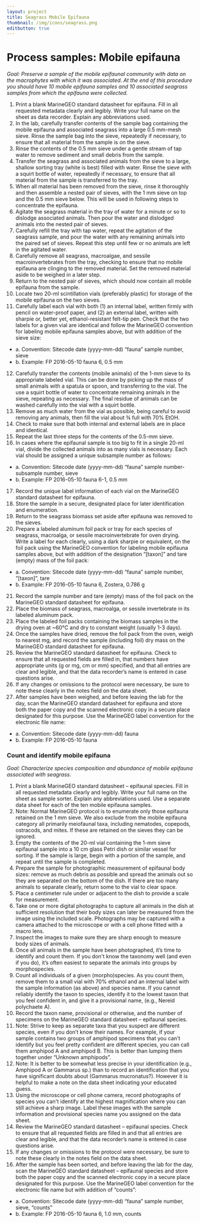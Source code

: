 ```yaml
---
layout: project
title: Seagrass Mobile Epifauna
thumbnail: /img/icons/seagrass.png
editbutton: true
---
```


# Process samples: Mobile epifauna
*Goal: Preserve a sample of the mobile epifaunal community with data on the macrophytes with which it was associated. At the end of this procedure you should have 10 mobile epifauna samples and 10 associated seagrass samples from which the epifauna were collected.*
  1.	Print a blank MarineGEO standard datasheet for epifauna. Fill in all requested metadata clearly and legibly. Write your full name on the sheet as data recorder. Explain any abbreviations used.
  2.	In the lab, carefully transfer contents of the sample bag containing the mobile epifauna and associated seagrass into a large 0.5 mm-mesh sieve. Rinse the sample bag into the sieve, repeatedly if necessary, to ensure that all material from the sample is on the sieve.
  3.	Rinse the contents of the 0.5 mm sieve under a gentle stream of tap water to remove sediment and small debris from the sample.
  4.	Transfer the seagrass and associated animals from the sieve to a large, shallow sorting tray (white is best) filled with water. Rinse the sieve with a squirt bottle of water, repeatedly if necessary, to ensure that all material from the sample is transferred to the tray.
  5.	When all material has been removed from the sieve, rinse it thoroughly and then assemble a nested pair of sieves, with the 1 mm sieve on top and the 0.5 mm sieve below. This will be used in following steps to concentrate the epifauna.
  6.	Agitate the seagrass material in the tray of water for a minute or so to dislodge associated animals. Then pour the water and dislodged animals into the nested pair of sieves.
  7.	Carefully refill the tray with tap water, repeat the agitation of the seagrass sample, and pour the water with any remaining animals into the paired set of sieves. Repeat this step until few or no animals are left in the agitated water.
  8.	Carefully remove all seagrass, macroalgae, and sessile macroinvertebrates from the tray, checking to ensure that no mobile epifauna are clinging to the removed material. Set the removed material aside to be weighed in a later step.
  9.	Return to the nested pair of sieves, which should now contain all mobile epifauna from the sample.
  10.	Locate two 20-ml scintillation vials (preferably plastic) for storage of the mobile epifauna on the two sieves.
  11.	Carefully label each vial with both (1) an internal label, written firmly with pencil on water-proof paper, and (2) an external label, written with sharpie or, better yet, ethanol-resistant felt-tip pen. Check that the two labels for a given vial are identical and follow the MarineGEO convention for labeling mobile epifauna samples above, but with addition of the sieve size:
  - a.	Convention: Sitecode date (yyyy-mm-dd) “fauna” sample number, sieve
  - b.  Example: FP 2016-05-10 fauna 6, 0.5 mm  
  12.	Carefully transfer the contents (mobile animals) of the 1-mm sieve to its appropriate labeled vial. This can be done by picking up the mass of small animals with a spatula or spoon, and transferring to the vial. The use a squirt bottle of water to concentrate remaining animals in the sieve, repeating as necessary. The final residue of animals can be washed carefully into the vial with a squirt bottle.
  13.	Remove as much water from the vial as possible, being careful to avoid removing any animals, then fill the vial about ¾ full with 70% EtOH.
  14.	Check to make sure that both internal and external labels are in place and identical.  
  15.	Repeat the last three steps for the contents of the 0.5-mm sieve.
  16.	In cases where the epifaunal sample is too big to fit in a single 20-ml vial, divide the collected animals into as many vials is necessary. Each vial should be assigned a unique subsample number as follows:
  - a.	Convention: Sitecode date (yyyy-mm-dd) “fauna” sample number-subsample number, sieve
  - b.	Example: FP 2016-05-10 fauna 6-1, 0.5 mm  
  17. Record the unique label information of each vial on the MarineGEO standard datasheet for epifauna.
  18.	Store the sample in a secure, designated place for later identification and enumeration.  
  19.	Return to the seagrass biomass set aside after epifauna was removed to the sieves.
  20.	Prepare a labeled aluminum foil pack or tray for each species of seagrass, macroalga, or sessile macroinvertebrate for oven drying. Write a label for each clearly, using a dark sharpie or equivalent, on the foil pack using the MarineGEO convention for labeling mobile epifauna samples above, but with addition of the designation “[taxon]” and tare (empty) mass of the foil pack:
  - a.	Convention: Sitecode date (yyyy-mm-dd) “fauna” sample number, “[taxon]”, tare
  - b.	Example: FP 2016-05-10 fauna 6, Zostera, 0.786 g
  21.	Record the sample number and tare (empty) mass of the foil pack on the MarineGEO standard datasheet for epifauna.
  22.	Place the biomass of seagrass, macroalga, or sessile invertebrate in its labeled aluminum pack.
  23.	Place the labeled foil packs containing the biomass samples in the drying oven at ~60°C and dry to constant weight (usually 1-3 days).
  24.	Once the samples have dried, remove the foil pack from the oven, weigh to nearest mg, and record the sample (including foil) dry mass on the MarineGEO standard datasheet for epifauna.
  25.	Review the MarineGEO standard datasheet for epifauna. Check to ensure that all requested fields are filled in, that numbers have appropriate units (g or mg, cm or mm) specified, and that all entries are clear and legible, and that the data recorder’s name is entered in case questions arise.  
  26.	If any changes or omissions to the protocol were necessary, be sure to note these clearly in the notes field on the data sheet.
  27.	After samples have been weighed, and before leaving the lab for the day, scan the MarineGEO standard datasheet for epifauna and store both the paper copy and the scanned electronic copy in a secure place designated for this purpose. Use the MarineGEO label convention for the electronic file name:  
  - a.	Convention: Sitecode date (yyyy-mm-dd) fauna
  - b.	Example: FP 2016-05-10 fauna


### Count and identify mobile epifauna
*Goal: Characterize species composition and abundance of mobile epifauna associated with seagrass.*
  1.	Print a blank MarineGEO standard datasheet – epifaunal species. Fill in all requested metadata clearly and legibly. Write your full name on the sheet as sample sorter. Explain any abbreviations used. Use a separate data sheet for each of the ten mobile epifauna samples.
  2.	Note: Normal MarineGEO protocol is to enumerate only those epifauna retained on the 1 mm sieve. We also exclude from the mobile epifauna category all primarily meiofaunal taxa, including nematodes, copepods, ostracods, and mites. If these are retained on the sieves they can be ignored.  
  3.	Empty the contents of the 20-ml vial containing the 1-mm sieve epifaunal sample into a 10 cm glass Petri dish or similar vessel for sorting. If the sample is large, begin with a portion of the sample, and repeat until the sample is completed.
  4.	Prepare the sample for photographic measurement of epifaunal body sizes: remove as much debris as possible and spread the animals out so they are separated on the bottom of the dish. If there are too many animals to separate clearly, return some to the vial to clear space.
  5.	Place a centimeter rule under or adjacent to the dish to provide a scale for measurement.
  6.	Take one or more digital photographs to capture all animals in the dish at sufficient resolution that their body sizes can later be measured from the image using the included scale. Photographs may be captured with a camera attached to the microscope or with a cell phone fitted with a macro lens.
  7.	Inspect the images to make sure they are sharp enough to measure body sizes of animals.
  8.	Once all animals in the sample have been photographed, it’s time to identify and count them. If you don't know the taxonomy well (and even if you do), it’s often easiest to separate the animals into groups by morphospecies.  
  9.	Count all individuals of a given (morpho)species. As you count them, remove them to a small vial with 70% ethanol and an internal label with the sample information (as above) and species name. If you cannot reliably identify the taxon to species, identify it to the lowest taxon that you feel confident in, and give it a provisional name, (e.g., Nereid polychaete A).  
  10.	Record the taxon name, provisional or otherwise, and the number of specimens on the MarineGEO standard datasheet – epifaunal species.
  11.	Note: Strive to keep as separate taxa that you suspect are different species, even if you don’t know their names. For example, if your sample contains two groups of amphipod specimens that you can't identify but you feel pretty confident are different species, you can call them amphipod A and amphipod B. This is better than lumping them together under “Unknown amphipods”.  
  12.	Note: It is better to be somewhat less precise in your identification (e.g., Amphipod A or Gammarus sp.) than to record an identification that you have significant doubts about (Gammarus mucronatus?). However it is helpful to make a note on the data sheet indicating your educated guess.  
  13.	Using the microscope or cell phone camera, record photographs of species you can't identify at the highest magnification where you can still achieve a sharp image. Label these images with the sample information and provisional species name you assigned on the data sheet.
  14.	Review the MarineGEO standard datasheet – epifaunal species. Check to ensure that all requested fields are filled in and that all entries are clear and legible, and that the data recorder’s name is entered in case questions arise.
  15.	If any changes or omissions to the protocol were necessary, be sure to note these clearly in the notes field on the data sheet.
  16.	After the sample has been sorted, and before leaving the lab for the day, scan the MarineGEO standard datasheet – epifaunal species and store both the paper copy and the scanned electronic copy in a secure place designated for this purpose. Use the MarineGEO label convention for the electronic file name but with addition of “counts”:  
  - a.	Convention: Sitecode date (yyyy-mm-dd) “fauna” sample number, sieve, “counts”
  - b.	Example: FP 2016-05-10 fauna 6, 1.0 mm, counts

